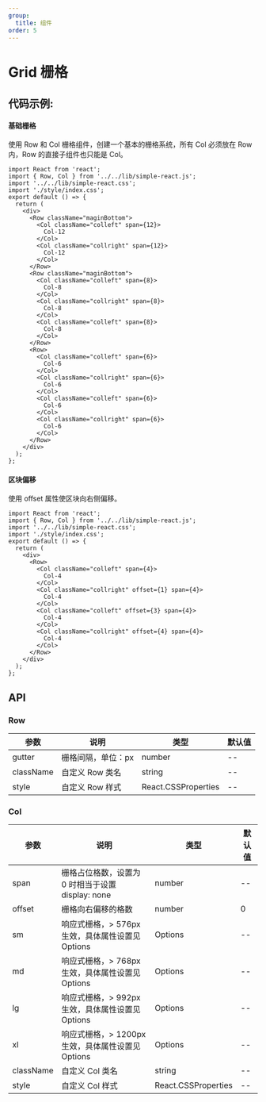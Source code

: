 ```yaml
---
group:
  title: 组件
order: 5
---
```


# Grid 栅格

## 代码示例:

#### 基础栅格

使用 Row 和 Col 栅格组件，创建一个基本的栅格系统，所有 Col 必须放在 Row 内，Row 的直接子组件也只能是 Col。

```tsx
import React from 'react';
import { Row, Col } from '../../lib/simple-react.js';
import '../../lib/simple-react.css';
import './style/index.css';
export default () => {
  return (
    <div>
      <Row className="maginBottom">
        <Col className="colleft" span={12}>
          Col-12
        </Col>
        <Col className="collright" span={12}>
          Col-12
        </Col>
      </Row>
      <Row className="maginBottom">
        <Col className="colleft" span={8}>
          Col-8
        </Col>
        <Col className="collright" span={8}>
          Col-8
        </Col>
        <Col className="colleft" span={8}>
          Col-8
        </Col>
      </Row>
      <Row>
        <Col className="colleft" span={6}>
          Col-6
        </Col>
        <Col className="collright" span={6}>
          Col-6
        </Col>
        <Col className="colleft" span={6}>
          Col-6
        </Col>
        <Col className="collright" span={6}>
          Col-6
        </Col>
      </Row>
    </div>
  );
};
```

#### 区块偏移

使用 offset 属性使区块向右侧偏移。

```tsx
import React from 'react';
import { Row, Col } from '../../lib/simple-react.js';
import '../../lib/simple-react.css';
import './style/index.css';
export default () => {
  return (
    <div>
      <Row>
        <Col className="colleft" span={4}>
          Col-4
        </Col>
        <Col className="collright" offset={1} span={4}>
          Col-4
        </Col>
        <Col className="colleft" offset={3} span={4}>
          Col-4
        </Col>
        <Col className="collright" offset={4} span={4}>
          Col-4
        </Col>
      </Row>
    </div>
  );
};
```

## API

### Row

| 参数      | 说明               | 类型                | 默认值 |
| --------- | ------------------ | ------------------- | ------ |
| gutter    | 栅格间隔，单位：px | number              | --     |
| className | 自定义 Row 类名    | string              | --     |
| style     | 自定义 Row 样式    | React.CSSProperties | --     |

### Col

| 参数      | 说明                                              | 类型                | 默认值 |
| --------- | ------------------------------------------------- | ------------------- | ------ |
| span      | 栅格占位格数，设置为 0 时相当于设置 display: none | number              | --     |
| offset    | 栅格向右偏移的格数                                | number              | 0      |
| sm        | 响应式栅格，> 576px 生效，具体属性设置见 Options  | Options             | --     |
| md        | 响应式栅格，> 768px 生效，具体属性设置见 Options  | Options             | --     |
| lg        | 响应式栅格，> 992px 生效，具体属性设置见 Options  | Options             | --     |
| xl        | 响应式栅格，> 1200px 生效，具体属性设置见 Options | Options             | --     |
| className | 自定义 Col 类名                                   | string              | --     |
| style     | 自定义 Col 样式                                   | React.CSSProperties | --     |
